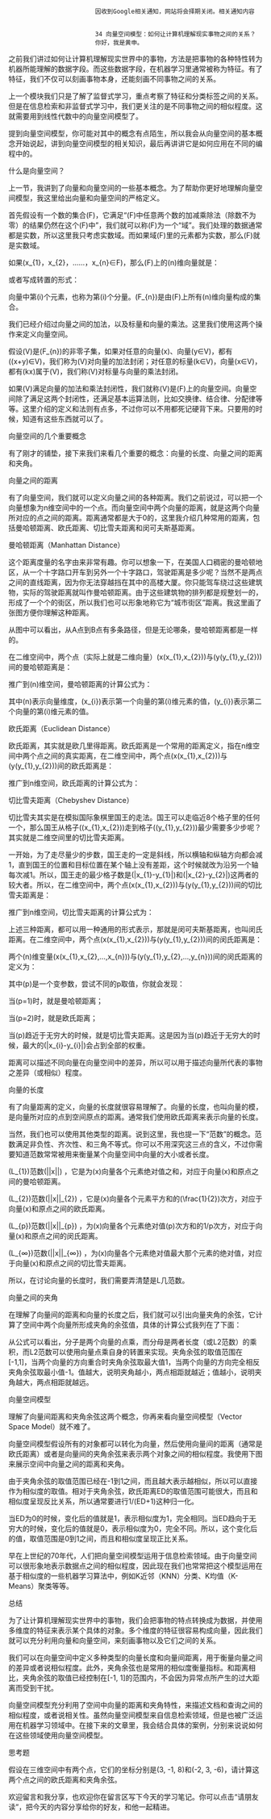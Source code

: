 
                            
                            因收到Google相关通知，网站将会择期关闭。相关通知内容
                            
                            
                            34 向量空间模型：如何让计算机理解现实事物之间的关系？
                            你好，我是黄申。

之前我们讲过如何让计算机理解现实世界中的事物，方法是把事物的各种特性转为机器所能理解的数据字段。而这些数据字段，在机器学习里通常被称为特征。有了特征，我们不仅可以刻画事物本身，还能刻画不同事物之间的关系。

上一个模块我们只是了解了监督式学习，重点考察了特征和分类标签之间的关系。但是在信息检索和非监督式学习中，我们更关注的是不同事物之间的相似程度。这就需要用到线性代数中的向量空间模型了。

提到向量空间模型，你可能对其中的概念有点陌生，所以我会从向量空间的基本概念开始说起，讲到向量空间模型的相关知识，最后再讲讲它是如何应用在不同的编程中的。

什么是向量空间？

上一节，我讲到了向量和向量空间的一些基本概念。为了帮助你更好地理解向量空间模型，我这里给出向量和向量空间的严格定义。

首先假设有一个数的集合\(F\)，它满足“\(F\)中任意两个数的加减乘除法（除数不为零）的结果仍然在这个\(F\)中”，我们就可以称\(F\)为一个“域”。我们处理的数据通常都是实数，所以这里我只考虑实数域。而如果域\(F\)里的元素都为实数，那么\(F\)就是实数域。

如果\(x\_{1}，x\_{2}，……，x\_{n}∈F\)，那么\(F\)上的\(n\)维向量就是：



或者写成转置的形式：



向量中第\(i\)个元素，也称为第\(i\)个分量。\(F\_{n}\)是由\(F\)上所有\(n\)维向量构成的集合。

我们已经介绍过向量之间的加法，以及标量和向量的乘法。这里我们使用这两个操作来定义向量空间。

假设\(V\)是\(F\_{n}\)的非零子集，如果对任意的向量\(x\)、向量\(y∈V\)，都有\((x+y)∈V\)，我们称为\(V\)对向量的加法封闭；对任意的标量\(k∈V\)，向量\(x∈V\)，都有\(kx\)属于\(V\)，我们称\(V\)对标量与向量的乘法封闭。

如果\(V\)满足向量的加法和乘法封闭性，我们就称\(V\)是\(F\)上的向量空间。向量空间除了满足这两个封闭性，还满足基本运算法则，比如交换律、结合律、分配律等等。这里介绍的定义和法则有点多，不过你可以不用都死记硬背下来。只要用的时候，知道有这些东西就可以了。

向量空间的几个重要概念

有了刚才的铺垫，接下来我们来看几个重要的概念：向量的长度、向量之间的距离和夹角。

向量之间的距离

有了向量空间，我们就可以定义向量之间的各种距离。我们之前说过，可以把一个向量想象为n维空间中的一个点。而向量空间中两个向量的距离，就是这两个向量所对应的点之间的距离。距离通常都是大于0的，这里我介绍几种常用的距离，包括曼哈顿距离、欧氏距离、切比雪夫距离和闵可夫斯基距离。


曼哈顿距离（Manhattan Distance）


这个距离度量的名字由来非常有趣。你可以想象一下，在美国人口稠密的曼哈顿地区，从一个十字路口开车到另外一个十字路口，驾驶距离是多少呢？当然不是两点之间的直线距离，因为你无法穿越挡在其中的高楼大厦。你只能驾车绕过这些建筑物，实际的驾驶距离就叫作曼哈顿距离。由于这些建筑物的排列都是规整划一的，形成了一个个的街区，所以我们也可以形象地称它为“城市街区”距离。我这里画了张图方便你理解这种距离。



从图中可以看出，从A点到B点有多条路径，但是无论哪条，曼哈顿距离都是一样的。

在二维空间中，两个点（实际上就是二维向量）\(x(x\_{1},x\_{2})\)与\(y(y\_{1},y\_{2})\)间的曼哈顿距离是：



推广到\(n\)维空间，曼哈顿距离的计算公式为：



其中\(n\)表示向量维度，\(x\_{i}\)表示第一个向量的第\(i\)维元素的值，\(y\_{i}\)表示第二个向量的第\(i\)维元素的值。


欧氏距离（Euclidean Distance）


欧氏距离，其实就是欧几里得距离。欧氏距离是一个常用的距离定义，指在n维空间中两个点之间的真实距离，在二维空间中，两个点\(x(x\_{1},x\_{2})\)与\(y(y\_{1},y\_{2})\)间的欧氏距离是：



推广到n维空间，欧氏距离的计算公式为：




切比雪夫距离（Chebyshev Distance）


切比雪夫其实是在模拟国际象棋里国王的走法。国王可以走临近8个格子里的任何一个，那么国王从格子\((x\_{1},x\_{2})\)走到格子\((y\_{1},y\_{2})\)最少需要多少步呢？其实就是二维空间里的切比雪夫距离。

一开始，为了走尽量少的步数，国王走的一定是斜线，所以横轴和纵轴方向都会减1，直到国王的位置和目标位置在某个轴上没有差距，这个时候就改为沿另一个轴每次减1。所以，国王走的最少格子数是\(|x\_{1}-y\_{1}|\)和\(|x\_{2}-y\_{2}|\)这两者的较大者。所以，在二维空间中，两个点\(x(x\_{1},x\_{2})\)与\(y(y\_{1},y\_{2})\)间的切比雪夫距离是：



推广到n维空间，切比雪夫距离的计算公式为：



上述三种距离，都可以用一种通用的形式表示，那就是闵可夫斯基距离，也叫闵氏距离。在二维空间中，两个点\(x(x\_{1},x\_{2})\)与\(y(y\_{1},y\_{2})\)间的闵氏距离是：



两个\(n\)维变量\(x(x\_{1},x\_{2},…,x\_{n})\)与\(y(y\_{1},y\_{2},…,y\_{n})\)间的闵氏距离的定义为：



其中\(p\)是一个变参数，尝试不同的p取值，你就会发现：


当\(p=1\)时，就是曼哈顿距离；

当\(p=2\)时，就是欧氏距离；

当\(p\)趋近于无穷大的时候，就是切比雪夫距离。这是因为当\(p\)趋近于无穷大的时候，最大的\(|x\_{i}-y\_{i}|\)会占到全部的权重。


距离可以描述不同向量在向量空间中的差异，所以可以用于描述向量所代表的事物之差异（或相似）程度。

向量的长度

有了向量距离的定义，向量的长度就很容易理解了。向量的长度，也叫向量的模，是向量所对应的点到空间原点的距离。通常我们使用欧氏距离来表示向量的长度。

当然，我们也可以使用其他类型的距离。说到这里，我也提一下“范数”的概念。范数满足非负性、齐次性、和三角不等式。你可以不用深究这三点的含义，不过你需要知道范数常常被用来衡量某个向量空间中向量的大小或者长度。

\(L\_{1}\)范数\(||x||\) ，它是为\(x\)向量各个元素绝对值之和，对应于向量\(x\)和原点之间的曼哈顿距离。

\(L\_{2}\)范数\(||x||\_{2}\) ，它是\(x\)向量各个元素平方和的\(\\frac{1}{2}\)次方，对应于向量\(x\)和原点之间的欧氏距离。

\(L\_{p}\)范数\(||x||\_{p}\) ，为\(x\)向量各个元素绝对值\(p\)次方和的1/p次方，对应于向量\(x\)和原点之间的闵氏距离。

\(L\_{∞}\)范数\(||x||\_{∞}\) ，为\(x\)向量各个元素绝对值最大那个元素的绝对值，对应于向量\(x\)和原点之间的切比雪夫距离。

所以，在讨论向量的长度时，我们需要弄清楚是L几范数。

向量之间的夹角

在理解了向量间的距离和向量的长度之后，我们就可以引出向量夹角的余弦，它计算了空间中两个向量所形成夹角的余弦值，具体的计算公式我列在了下面：



从公式可以看出，分子是两个向量的点乘，而分母是两者长度（或L2范数）的乘积，而L2范数可以使用向量点乘自身的转置来实现。夹角余弦的取值范围在[-1,1]，当两个向量的方向重合时夹角余弦取最大值1，当两个向量的方向完全相反夹角余弦取最小值-1。值越大，说明夹角越小，两点相距就越近；值越小，说明夹角越大，两点相距就越远。

向量空间模型

理解了向量间距离和夹角余弦这两个概念，你再来看向量空间模型（Vector Space Model）就不难了。

向量空间模型假设所有的对象都可以转化为向量，然后使用向量间的距离（通常是欧氏距离）或者是向量间的夹角余弦来表示两个对象之间的相似程度。我使用下图来展示空间中向量之间的距离和夹角。



由于夹角余弦的取值范围已经在-1到1之间，而且越大表示越相似，所以可以直接作为相似度的取值。相对于夹角余弦，欧氏距离ED的取值范围可能很大，而且和相似度呈现反比关系，所以通常要进行1/(ED+1)这种归一化。

当ED为0的时候，变化后的值就是1，表示相似度为1，完全相同。当ED趋向于无穷大的时候，变化后的值就是0，表示相似度为0，完全不同。所以，这个变化后的值，取值范围是0到1之间，而且和相似度呈现正比关系。

早在上世纪的70年代，人们把向量空间模型运用于信息检索领域。由于向量空间可以很形象地表示数据点之间的相似程度，因此现在我们也常常把这个模型运用在基于相似度的一些机器学习算法中，例如K近邻（KNN）分类、K均值（K-Means）聚类等等。

总结

为了让计算机理解现实世界中的事物，我们会把事物的特点转换成为数据，并使用多维度的特征来表示某个具体的对象。多个维度的特征很容易构成向量，因此我们就可以充分利用向量和向量空间，来刻画事物以及它们之间的关系。

我们可以在向量空间中定义多种类型的向量长度和向量间距离，用于衡量向量之间的差异或者说相似程度。此外，夹角余弦也是常用的相似度衡量指标。和距离相比，夹角余弦的取值已经控制在[-1, 1]的范围内，不会因为异常点所产生的过大距离而受到干扰。

向量空间模型充分利用了空间中向量的距离和夹角特性，来描述文档和查询之间的相似程度，或者说相关性。虽然向量空间模型来自信息检索领域，但是也被广泛运用在机器学习领域中。在接下来的文章里，我会结合具体的案例，分别来说说如何在这些领域使用向量空间模型。

思考题

假设在三维空间中有两个点，它们的坐标分别是(3, -1, 8)和(-2, 3, -6)，请计算这两个点之间的欧氏距离和夹角余弦。

欢迎留言和我分享，也欢迎你在留言区写下今天的学习笔记。你可以点击“请朋友读”，把今天的内容分享给你的好友，和他一起精进。

                        
                        
                            